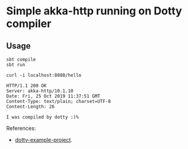 # Simple akka-http running on Dotty compiler

## Usage

```
sbt compile
sbt run

curl -i localhost:8080/hello

HTTP/1.1 200 OK
Server: akka-http/10.1.10
Date: Fri, 25 Oct 2019 11:37:51 GMT
Content-Type: text/plain; charset=UTF-8
Content-Length: 26

I was compiled by dotty :)%
```

References:

* [dotty-example-project](https://github.com/lampepfl/dotty-example-project/blob/master/README.md).
